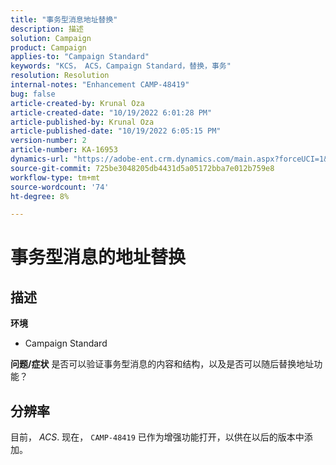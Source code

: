 ```yaml
---
title: "事务型消息地址替换"
description: 描述
solution: Campaign
product: Campaign
applies-to: "Campaign Standard"
keywords: "KCS， ACS，Campaign Standard，替换，事务"
resolution: Resolution
internal-notes: "Enhancement CAMP-48419"
bug: false
article-created-by: Krunal Oza
article-created-date: "10/19/2022 6:01:28 PM"
article-published-by: Krunal Oza
article-published-date: "10/19/2022 6:05:15 PM"
version-number: 2
article-number: KA-16953
dynamics-url: "https://adobe-ent.crm.dynamics.com/main.aspx?forceUCI=1&pagetype=entityrecord&etn=knowledgearticle&id=b72c890b-d84f-ed11-bba2-00224808679b"
source-git-commit: 725be3048205db4431d5a05172bba7e012b759e8
workflow-type: tm+mt
source-wordcount: '74'
ht-degree: 8%

---
```


# 事务型消息的地址替换

## 描述

<b>环境</b>
- Campaign Standard



<b>问题/症状</b>
是否可以验证事务型消息的内容和结构，以及是否可以随后替换地址功能？


## 分辨率


目前， *ACS*. 现在， `CAMP-48419` 已作为增强功能打开，以供在以后的版本中添加。
